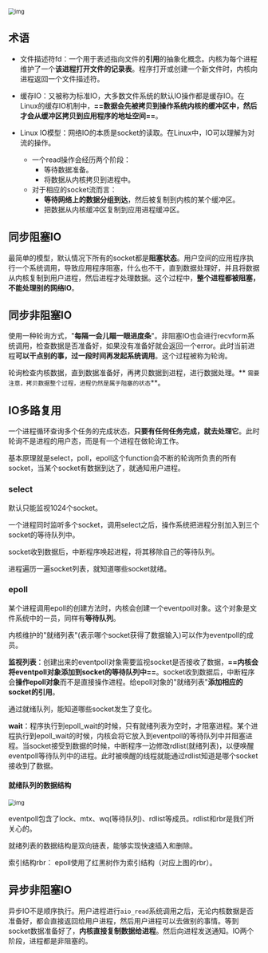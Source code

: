 <img src="https://pic2.zhimg.com/80/v2-14e0536d872474b0851b62572b732e39_720w.jpg" alt="img" style="zoom:80%;" />







## 术语

* 文件描述符fd：一个用于表述指向文件的**引用**的抽象化概念。内核为每个进程维护了一个**该进程打开文件的记录表**。程序打开或创建一个新文件时，内核向进程返回一个文件描述符。

* 缓存IO：又被称为标准IO，大多数文件系统的默认IO操作都是缓存IO。在Linux的缓存IO机制中，**==数据会先被拷贝到操作系统内核的缓冲区中，然后才会从缓冲区拷贝到应用程序的地址空间==**。

* Linux IO模型：网络IO的本质是socket的读取。在Linux中，IO可以理解为对流的操作。
  * 一个read操作会经历两个阶段：
    * 等待数据准备。
    * 将数据从内核拷贝到进程中。
  * 对于相应的socket流而言：
    * **等待网络上的数据分组到达**，然后被复制到内核的某个缓冲区。
    * 把数据从内核缓冲区复制到应用进程缓冲区。







## 同步阻塞IO

最简单的模型，默认情况下所有的socket都是**阻塞状态**。用户空间的应用程序执行一个系统调用，导致应用程序阻塞，什么也不干，直到数据处理好，并且将数据从内核复制到用户进程，然后进程才处理数据。这个过程中，**整个进程都被阻塞，不能处理别的网络IO**。







## 同步非阻塞IO

使用一种轮询方式，"**每隔一会儿瞄一眼进度条**"。非阻塞IO也会进行recvform系统调用，检查数据是否准备好，如果没有准备好就会返回一个error。此时当前进程**可以干点别的事，过一段时间再发起系统调用**。这个过程被称为轮询。

轮询检查内核数据，直到数据准备好，再拷贝数据到进程，进行数据处理。** `需要注意，拷贝数据整个过程，进程仍然是属于阻塞的状态`**。







## IO多路复用

一个进程循环查询多个任务的完成状态，**只要有任何任务完成，就去处理它**。此时轮询不是进程的用户态，而是有一个进程在做轮询工作。

基本原理就是select，poll，epoll这个function会不断的轮询所负责的所有socket，当某个socket有数据到达了，就通知用户进程。



### select

默认只能监视1024个socket。

一个进程同时监听多个socket，调用select之后，操作系统把进程分别加入到三个socket的等待队列中。

socket收到数据后，中断程序唤起进程，将其移除自己的等待队列。

进程遍历一遍socket列表，就知道哪些socket就绪。



### epoll

某个进程调用epoll的创建方法时，内核会创建一个eventpoll对象。这个对象是文件系统中的一员，同样有**等待队列**。

内核维护的"就绪列表"(表示哪个socket获得了数据输入)可以作为eventpoll的成员。



**监视列表**：创建出来的eventpoll对象需要监视socket是否接收了数据，**==内核会将eventpoll对象添加到socket的等待队列中==**。socket收到数据后，中断程序会**操作epoll对象**而不是直接操作进程。给epoll对象的"就绪列表"**添加相应的socket的引用**。

通过就绪队列，能知道哪些socket发生了变化。



**wait**：程序执行到epoll_wait的时候，只有就绪列表为空时，才阻塞进程。某个进程执行到epoll_wait的时候，内核会将它放入到eventpoll的等待队列中并阻塞进程。当socket接受到数据的时候，中断程序一边修改rdlist(就绪列表)，以便唤醒eventpoll等待队列中的进程。此时被唤醒的线程就能通过rdlist知道是哪个socket接收到了数据。



#### 就绪队列的数据结构

<img src="https://pic4.zhimg.com/80/v2-e63254878f67751dcc07a25b93f974bb_720w.jpg" alt="img" style="zoom: 80%;" />

eventpoll包含了lock、mtx、wq(等待队列)、rdlist等成员。rdlist和rbr是我们所关心的。

就绪列表的数据结构是双向链表，能够实现快速插入和删除。

索引结构rbr： epoll使用了红黑树作为索引结构（对应上图的rbr）。







## 异步非阻塞IO

异步IO不是顺序执行。用户进程进行`aio_read`系统调用之后，无论内核数据是否准备好，都会直接返回给用户进程，然后用户进程可以去做别的事情。等到socket数据准备好了，**内核直接复制数据给进程**。然后向进程发送通知。IO两个阶段，进程都是非阻塞的。









